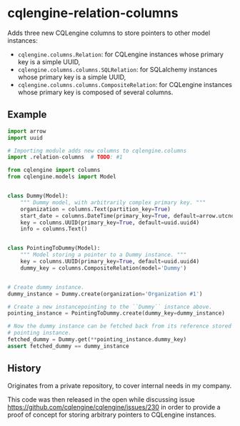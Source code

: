 cqlengine-relation-columns
==========================

Adds three new CQLengine columns to store pointers to other model instances:

* `cqlengine.columns.Relation`: for CQLengine instances whose primary key is a simple UUID, 
* `cqlengine.columns.columns.SQLRelation`: for SQLalchemy instances whose primary key is a simple UUID, 
* `cqlengine.columns.columns.CompositeRelation`: for CQLengine instances whose primary key is composed of several columns.


Example
-------

```python
import arrow
import uuid

# Importing module adds new columns to cqlengine.columns
import .relation-columns  # TODO: #1

from cqlengine import columns
from cqlengine.models import Model


class Dummy(Model):
    """ Dummy model, with arbitrarily complex primary key. """
    organization = columns.Text(partition_key=True)
    start_date = columns.DateTime(primary_key=True, default=arrow.utcnow)
    key = columns.UUID(primary_key=True, default=uuid.uuid4)
    info = columns.Text()


class PointingToDummy(Model):
    """ Model storing a pointer to a Dummy instance. """
    key = columns.UUID(primary_key=True, default=uuid.uuid4)
    dummy_key = columns.CompositeRelation(model='Dummy')


# Create dummy instance.
dummy_instance = Dummy.create(organization='Organization #1')

# Create a new instancepointing to the ``Dummy`` instance above.
pointing_instance = PointingToDummy.create(dummy_key=dummy_instance)

# Now the dummy instance can be fetched back from its reference stored in the
# pointing instance.
fetched_dummy = Dummy.get(**pointing_instance.dummy_key)
assert fetched_dummy == dummy_instance
```


History
-------

Originates from a private repository, to cover internal needs in my company.

This code was then released in the open while discussing issue
https://github.com/cqlengine/cqlengine/issues/230 in order to provide a proof of
concept for storing arbitrary pointers to CQLengine instances. 
